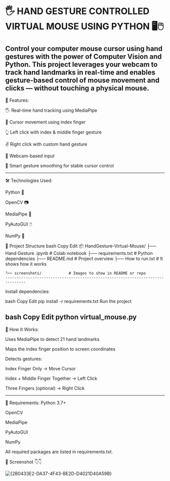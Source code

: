 # 🖐️ HAND GESTURE CONTROLLED VIRTUAL MOUSE USING PYTHON 🖥️🖱️

Control your computer mouse cursor using hand gestures with the power of Computer Vision and Python. This project leverages your webcam to track hand landmarks in real-time and enables gesture-based control of mouse movement and clicks — without touching a physical mouse.
----------------------------------------------------------------
🚀 Features:

🖐️ Real-time hand tracking using MediaPipe

🎯 Cursor movement using index finger

👆 Left click with index & middle finger gesture

✌️ Right click with custom hand gesture

🎥 Webcam-based input

🧠 Smart gesture smoothing for stable cursor control

----------------------------------------------------------------

🛠️ Technologies Used:

Python 🐍

OpenCV 📷

MediaPipe 🧠

PyAutoGUI 🖱️

NumPy 🔢

📁 Project Structure
bash
Copy
Edit
📦 HandGesture-Virtual-Mouse/
├── Hand Gesture .ipynb         # Colab notebook
├── requirements.txt            # Python dependencies
├── README.md                   # Project overview
├── How to run.txt              # It shows how it works

   
    └── screenshots/            # Images to show in README or repo
    -------------------------------------------------------------------------------

Install dependencies:

bash
Copy
Edit
pip install -r requirements.txt
Run the project

bash
Copy
Edit
python virtual_mouse.py
------------------------------------------------------------
📸 How It Works: 

Uses MediaPipe to detect 21 hand landmarks

Maps the index finger position to screen coordinates

Detects gestures:

Index Finger Only → Move Cursor

Index + Middle Finger Together → Left Click

Three Fingers (optional) → Right Click

--------------------------------------------------------------
📝 Requirements: 
Python 3.7+

OpenCV

MediaPipe

PyAutoGUI

NumPy

All required packages are listed in requirements.txt.


📸 Screenshot 👇👇

![{2B0433E2-DA37-4F43-BE2D-D4021D40A59B}](https://github.com/user-attachments/assets/d93f3602-064f-4a96-9d9e-f74fa838c400)


